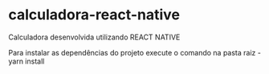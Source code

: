 # calculadora-react-native
Calculadora desenvolvida utilizando REACT NATIVE

Para instalar as dependências do projeto execute o comando na pasta raiz - yarn install
